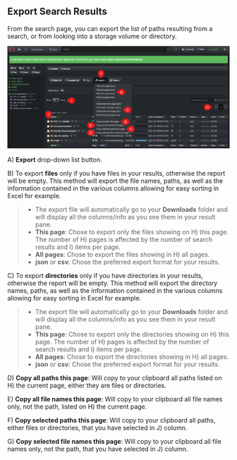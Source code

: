 ## <a id=“export”></a>Export Search Results

From the search page, you can export the list of paths resulting from a search, or from looking into a storage volume or directory.

![Image: Export Search Results](images/image_file_search_results_export.png)

A) **Export**  drop-down list button.

B) To export  **files**  only if you have files in your results, otherwise the report will be empty. This method will export the file names, paths, as well as the information contained in the various columns allowing for easy sorting in Excel for example.
>- The export file will automatically go to your  **Downloads**  folder and will display all the columns/info as you see them in your result pane.
>- **This page**: Chose to export only the files showing on H) this page. The number of H) pages is affected by the number of search results and I) items per page.
>- **All pages**: Chose to export the files showing in H) all pages.
>- **json** or  **csv**: Chose the preferred export format for your results.

C) To export  **directories**  only if you have directories in your results, otherwise the report will be empty. This method will export the directory names, paths, as well as the information contained in the various columns allowing for easy sorting in Excel for example.
>- The export file will automatically go to your  **Downloads**  folder and will display all the columns/info as you see them in your result pane.
>- **This page**: Chose to export only the directories showing on H) this page. The number of H) pages is affected by the number of search results and I) items per page.
>- **All pages**: Chose to export the directories showing in H) all pages.
>- **json**  or  **csv**: Chose the preferred export format for your results.

D) **Copy all paths this page**: Will copy to your clipboard all paths listed on H) the current page, either they are files or directories.

E) **Copy all file names this page**: Will copy to your clipboard all file names only, not the path, listed on H) the current page.

F) **Copy selected paths this page**: Will copy to your clipboard all paths, either files or directories, that you have selected in J) column.

G) **Copy selected file names this page**: Will copy to your clipboard all file names only, not the path, that you have selected in J) column.
